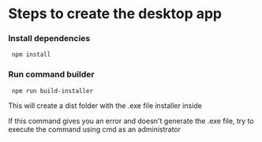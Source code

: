# Steps to create the desktop app

### Install dependencies

```
 npm install
```

### Run command builder

```
 npm run build-installer
```


This will create a dist folder with the .exe file installer inside

If this command gives you an error and doesn't generate the .exe file, 
try to execute the command using cmd as an administrator

